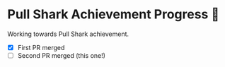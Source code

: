 # Pull Shark Achievement Progress 🦈

Working towards Pull Shark achievement.

- [x] First PR merged
- [ ] Second PR merged (this one!)

